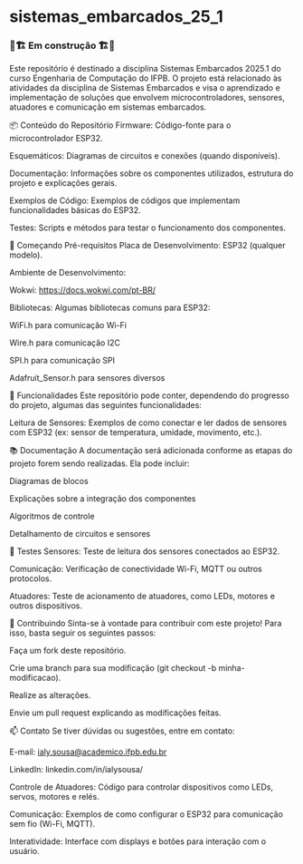 # sistemas_embarcados_25_1
### 🚧🏗️ Em construção 🏗️🚧

Este repositório é destinado a disciplina Sistemas Embarcados 2025.1 do curso Engenharia de Computação do IFPB. O projeto está relacionado às atividades da disciplina de Sistemas Embarcados e visa o aprendizado e implementação de soluções que envolvem microcontroladores, sensores, atuadores e comunicação em sistemas embarcados.

📦 Conteúdo do Repositório
Firmware: Código-fonte para o microcontrolador ESP32.

Esquemáticos: Diagramas de circuitos e conexões (quando disponíveis).

Documentação: Informações sobre os componentes utilizados, estrutura do projeto e explicações gerais.

Exemplos de Código: Exemplos de códigos que implementam funcionalidades básicas do ESP32.

Testes: Scripts e métodos para testar o funcionamento dos componentes.

🚀 Começando
Pré-requisitos
Placa de Desenvolvimento: ESP32 (qualquer modelo).

Ambiente de Desenvolvimento:

Wokwi: https://docs.wokwi.com/pt-BR/ 

Bibliotecas: Algumas bibliotecas comuns para ESP32:

WiFi.h para comunicação Wi-Fi

Wire.h para comunicação I2C

SPI.h para comunicação SPI

Adafruit_Sensor.h para sensores diversos

🔧 Funcionalidades
Este repositório pode conter, dependendo do progresso do projeto, algumas das seguintes funcionalidades:

Leitura de Sensores: Exemplos de como conectar e ler dados de sensores com ESP32 (ex: sensor de temperatura, umidade, movimento, etc.).

📚 Documentação
A documentação será adicionada conforme as etapas do projeto forem sendo realizadas. Ela pode incluir:

Diagramas de blocos

Explicações sobre a integração dos componentes

Algoritmos de controle

Detalhamento de circuitos e sensores

🧪 Testes
Sensores: Teste de leitura dos sensores conectados ao ESP32.

Comunicação: Verificação de conectividade Wi-Fi, MQTT ou outros protocolos.

Atuadores: Teste de acionamento de atuadores, como LEDs, motores e outros dispositivos.

🤝 Contribuindo
Sinta-se à vontade para contribuir com este projeto! Para isso, basta seguir os seguintes passos:

Faça um fork deste repositório.

Crie uma branch para sua modificação (git checkout -b minha-modificacao).

Realize as alterações.

Envie um pull request explicando as modificações feitas.

📫 Contato
Se tiver dúvidas ou sugestões, entre em contato:

E-mail: ialy.sousa@academico.ifpb.edu.br

LinkedIn: linkedin.com/in/ialysousa/

Controle de Atuadores: Código para controlar dispositivos como LEDs, servos, motores e relés.

Comunicação: Exemplos de como configurar o ESP32 para comunicação sem fio (Wi-Fi, MQTT).

Interatividade: Interface com displays e botões para interação com o usuário.
